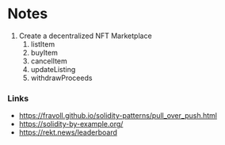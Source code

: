 # Notes

1. Create a decentralized NFT Marketplace
    1. listItem
    2. buyItem
    3. cancelItem
    4. updateListing
    5. withdrawProceeds


### Links
- https://fravoll.github.io/solidity-patterns/pull_over_push.html
- https://solidity-by-example.org/
- https://rekt.news/leaderboard